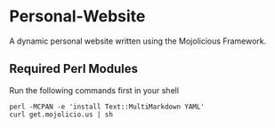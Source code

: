 Personal-Website
================

A dynamic personal website written using the Mojolicious Framework. 

## Required Perl Modules
Run the following commands first in your shell

    perl -MCPAN -e 'install Text::MultiMarkdown YAML'
    curl get.mojolicio.us | sh

